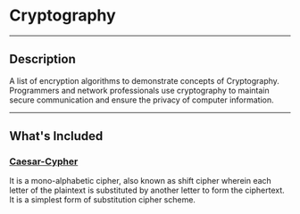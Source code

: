 # Cryptography

---

## Description

A list of encryption algorithms to demonstrate concepts of Cryptography. Programmers and network professionals use cryptography to maintain secure communication and ensure the privacy of computer information.

---

## What's Included

### [Caesar-Cypher](/Caesar_Cypher.c)

  It is a mono-alphabetic cipher, also known as shift cipher wherein each letter of the plaintext is substituted by another letter to form the ciphertext. It is a     simplest form of substitution cipher scheme.
